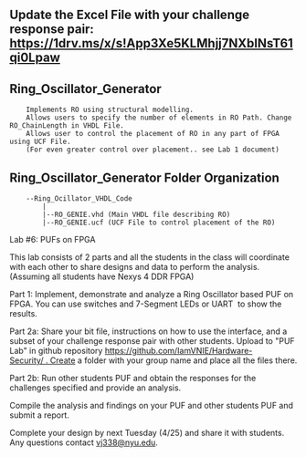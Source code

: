 
## Update the Excel File with your challenge response pair: https://1drv.ms/x/s!App3Xe5KLMhjj7NXblNsT61qi0Lpaw
## Ring_Oscillator_Generator
		Implements RO using structural modelling. 
		Allows users to specify the number of elements in RO Path. Change RO_ChainLength in VHDL File.
		Allows user to control the placement of RO in any part of FPGA using UCF File.
		(For even greater control over placement.. see Lab 1 document) 	
		
## Ring_Oscillator_Generator Folder Organization 
		--Ring_Ocillator_VHDL_Code
			|
			|--RO_GENIE.vhd (Main VHDL file describing RO)
			|--RO_GENIE.ucf (UCF File to control placement of the RO)

Lab #6: PUFs on FPGA

This lab consists of 2 parts and all the students in the class will coordinate with each other to share designs and data to perform the analysis. (Assuming all students have Nexys 4 DDR FPGA)

Part 1: Implement, demonstrate and analyze a Ring Oscillator based PUF on FPGA. You can use switches and 7-Segment LEDs or UART  to show the results. 

Part 2a: Share your bit file, instructions on how to use the interface, and a subset of your challenge response pair with other students. Upload to "PUF Lab" in github repository https://github.com/IamVNIE/Hardware-Security/ . Create a folder with your group name and place all the files there.

Part 2b: Run other students PUF and obtain the responses for the challenges specified and provide an analysis. 

Compile the analysis and findings on your PUF and other students PUF and submit a report. 

Complete your design by next Tuesday (4/25) and share it with students. Any questions contact vj338@nyu.edu.